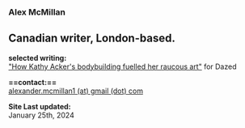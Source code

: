 ### Alex McMillan
## Canadian writer, London-based. <br/>

**selected writing:** <br/>
["How Kathy Acker's bodybuilding fuelled her raucous art"](https://www.dazeddigital.com/beauty/article/60601/1/kathy-acker-bodybuilding-fuelled-her-raucous-art-eileen-myles-poet-writer 'Dazed Article') for Dazed <br/>

**==contact:==** <br/>
[alexander.mcmillan1 (at) gmail (dot) com](alexander.mcmillan1@gmail.com) <br/>

**Site Last updated:** <br/>
January 25th, 2024
